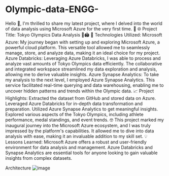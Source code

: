 # Olympic-data-ENGG-
Hello 👋,
I'm thrilled to share my latest project, where I delved into the world of data analysis using Microsoft Azure for the very first time. 🚀
🌐 Project Title: Tokyo Olympics Data Analysis 🥇🏟️
🔧 Technologies Utilized:
Microsoft Azure: My journey began with setting up and exploring Microsoft Azure, a powerful cloud platform. This versatile tool allowed me to seamlessly manage, store, and analyze data, making it an ideal choice for my project.
Azure Databricks: Leveraging Azure Databricks, I was able to process and analyze vast amounts of Tokyo Olympics data efficiently. The collaborative and integrated workspace streamlined my data exploration and analysis, allowing me to derive valuable insights.
Azure Synapse Analytics: To take my analysis to the next level, I employed Azure Synapse Analytics. This service facilitated real-time querying and data warehousing, enabling me to uncover hidden patterns and trends within the Olympic data.
📈 Project Highlights:
Extracted the dataset from GitHub and stored data on Azure.
Leveraged Azure Databricks for in-depth data transformation and preparation.
Utilized Azure Synapse Analytics to get meaningful insights.
Explored various aspects of the Tokyo Olympics, including athlete performance, medal standings, and event trends.
🤓 This project marked my inaugural journey into the Microsoft Azure ecosystem, and I was truly impressed by the platform's capabilities. It allowed me to dive into data analysis with ease, making it an invaluable addition to my skill set.
💡 Lessons Learned:
Microsoft Azure offers a robust and user-friendly environment for data analysis and management.
Azure Databricks and Synapse Analytics are essential tools for anyone looking to gain valuable insights from complex datasets.

Architecture
![image](https://github.com/untddanny/Olympic-data-ENGG-/assets/126316522/5b30085e-de93-4ebb-b3a3-0846e9056052)
